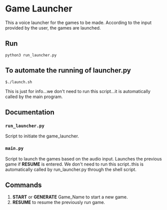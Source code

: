 # Game Launcher

This a voice launcher for the games to be made. According to the input provided by the user, the games are launched.

## Run
```
python3 run_launcher.py
```
## To automate the running of launcher.py
```
$./launch.sh
```
This is just for info...we don't need to run this script...it is automatically called by the main program.

## Documentation

### `run_launcher.py`

Script to initiate the game_launcher.

### `main.py`

Script to launch the games based on the audio input. Launches the previous game if **RESUME** is entered. We don't need to run this script..this is automatically called by run_launcher.py through the shell script.
 
## Commands

1. **START** or **GENERATE** Game_Name to start a new game.
2. **RESUME** to resume the previously run game.
